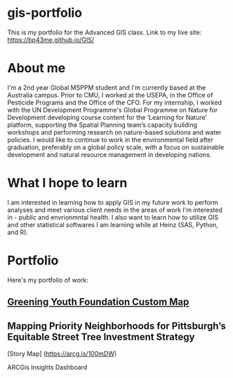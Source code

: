 # gis-portfolio
This is my portfolio for the Advanced GIS class.
Link to my live site: https://bp43me.github.io/GIS/

# About me

I'm a 2nd year Global MSPPM student and I'm currently based at the Australia campus. Prior to CMU, I worked at the USEPA, in the Office of Pesticide Programs and the Office of the CFO. For my internship, I worked with the UN Development Programme's Global Programme on Nature for Development developing course content for the ‘Learning for Nature’ platform, supporting the Spatial Planning team’s capacity building workshops and performing research on nature-based solutions and water policies. I would like to continue to work in the environmental field after graduation, preferably on a global policy scale, with a focus on sustainable development and natural resource management in developing nations.

# What I hope to learn
I am interested in learning how to apply GIS in my future work to perform analyses and meet various client needs in the areas of work I'm interested in - public and envrionmntal health. I also want to learn how to utilize GIS and other statistical softwares I am learning while at Heinz (SAS, Python, and R).

# Portfolio

Here's my portfolio of work:

## [Greening Youth Foundation Custom Map](https://bp43me.github.io/GIS/GYF_map)


## Mapping Priority Neighborhoods for Pittsburgh’s Equitable Street Tree Investment Strategy

[Story Map] (https://arcg.is/100mDW)

ARCGis Insights Dashboard

